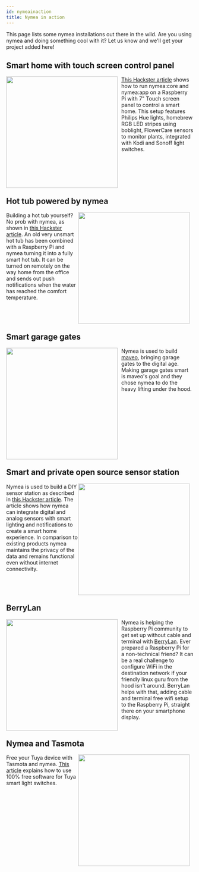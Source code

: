 ```yaml
---
id: nymeainaction
title: Nymea in action
---
```


This page lists some nymea installations out there in the wild. Are you using nymea and doing something cool with it? Let us know and we'll get your project added here!

## Smart home with touch screen control panel

<img src="https://hackster.imgix.net/uploads/attachments/650968/main_image_mUT97rqp6F.jpg?auto=compress%2Cformat&w=900&h=675&fit=min" style="width:300px; float: left; margin-bottom: 0.5em; text-align: center; margin-right: 10px;"> 

[This Hackster article](https://www.hackster.io/michael_zanetti/open-source-smart-home-with-touchscreen-control-panel-55e613) shows how to run nymea:core and nymea:app on a Raspberry Pi with 7" Touch screen panel to control a smart home. This setup features Philips Hue lights, homebrew RGB LED stripes using boblight, FlowerCare sensors to monitor plants, integrated with Kodi and Sonoff light switches.

<p style="clear:both;"></p>

## Hot tub powered by nymea

<img src="https://hackster.imgix.net/uploads/attachments/682275/img_5724_0bbwEg1rDW.JPG?auto=compress%2Cformat&w=900&h=675&fit=min" style="width:300px; float: right; margin-bottom: 0.5em; text-align: center; margin-right: 10px;">

Building a hot tub yourself? No prob with nymea, as shown in [this Hackster article](https://www.hackster.io/124582/open-source-hot-tub-controller-e0a1f3). An old very unsmart hot tub has been combined with a Raspberry Pi and nymea turning it into a fully smart hot tub. It can be turned on remotely on the way home from the office and sends out push notifications when the water has reached the comfort temperature.

<p style="clear:both;"></p>


## Smart garage gates

<img src="/img/documentation/about/maveo_box_stick_sensor.jpg" style="width:300px; float: left; margin-bottom: 0.5em; text-align: center; margin-right: 10px;">

Nymea is used to build [maveo](https://smartwithmaveo.com), bringing garage gates to the digital age. Making garage gates smart is maveo's goal and they chose nymea to do the heavy lifting under the hood.

<p style="clear:both;"></p>

## Smart and private open source sensor station

<img src="https://hackster.imgix.net/uploads/attachments/774565/sensorstation_tlPUMd6iXp.jpg?auto=compress%2Cformat&w=900&h=675&fit=min" style="width:300px; float: right; margin-bottom: 0.5em; text-align: center; margin-right: 10px;">

Nymea is used to build a DIY sensor station as described in [this Hackster article](https://www.hackster.io/simonstuerz/smart-and-private-open-source-sensor-station-c45788). The article shows how nymea can integrate digital and analog sensors with smart lighting and notifications to create a smart home experience. In comparison to existing products nymea maintains the privacy of the data and remains functional even without internet connectivity.

<p style="clear:both;"></p>


## BerryLan

<img src="https://berrylan.app/assets/gif/overview.gif" style="height:300px; float: left; margin-bottom: 0.5em; text-align: center; margin-right: 10px;">

Nymea is helping the Raspberry Pi community to get set up without cable and terminal with [BerryLan](https://berrylan.app). Ever prepared a Raspberry Pi for a non-technical friend? It can be a real challenge to configure WiFi in the destination network if your friendly linux guru from the hood isn't around. BerryLan helps with that, adding cable and terminal free wifi setup to the Raspberry Pi, straight there on your smartphone display.

<p style="clear:both;"></p>

## Nymea and Tasmota

<img src="https://hackster.imgix.net/uploads/attachments/922761/h1_rXLJCj5IXN.jpg?auto=compress%2Cformat&w=900&h=675&fit=min" style="width:300px; float: right; margin-bottom: 0.5em; text-align: center; margin-right: 10px;">

Free your Tuya device with Tasmota and nymea. [This article](https://www.hackster.io/michael_zanetti/smartlife-tuya-wifi-light-switch-with-tasmota-and-nymea-09a7a6) explains how to use 100% free software for Tuya smart light switches.


<p style="clear:both;"></p>
